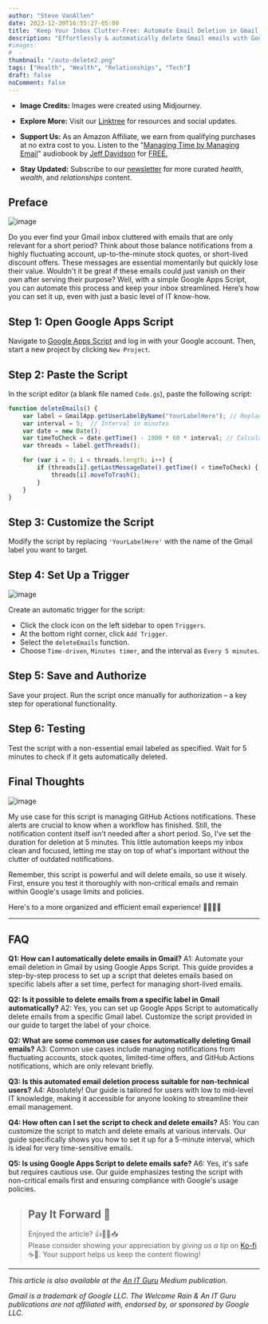 ```yaml
---
author: "Steve VanAllen"
date: 2023-12-30T16:55:27-05:00
title: 'Keep Your Inbox Clutter-Free: Automate Email Deletion in Gmail'
description: "Effortlessly & automatically delete Gmail emails with Google Apps Script through our simple   guide--Ideal for managing time-sensitive notifications like stock updates or GitHub alerts.  #EmailAutomation #GmailScripts"
#images:
#  - 
thumbnail: "/auto-delete2.png"
tags: ["Health", "Wealth", "Relationships", "Tech"]
draft: false
noComment: false
---
```


- **Image Credits:** Images were created using Midjourney.

- **Explore More:** Visit our [Linktree](https://linktr.ee/welcomerain) for resources and social updates.

- **Support Us:** As an Amazon Affiliate, we earn from qualifying purchases at no extra cost to you.  Listen to the "[Managing Time by Managing Email](https://amzn.to/3S0Ir4d)" audiobook by [Jeff Davidson](https://amzn.to/47ksCtB) for [FREE.](https://amzn.to/3RDLMEV)

- **Stay Updated:** Subscribe to our [newsletter](http://eepurl.com/iGVUjI) for more curated _health_, _wealth_, and _relationships_ content.

## Preface

![image](/auto-delete1.png)

Do you ever find your Gmail inbox cluttered with emails that are only relevant for a short period? Think about those balance notifications from a highly fluctuating account, up-to-the-minute stock quotes, or short-lived discount offers. These messages are essential momentarily but quickly lose their value. Wouldn't it be great if these emails could just vanish on their own after serving their purpose? Well, with a simple Google Apps Script, you can automate this process and keep your inbox streamlined. Here’s how you can set it up, even with just a basic level of IT know-how.

## Step 1: Open Google Apps Script
Navigate to [Google Apps Script](https://script.google.com) and log in with your Google account. Then, start a new project by clicking `New Project`.

## Step 2: Paste the Script
In the script editor (a blank file named `Code.gs`), paste the following script:

```javascript
function deleteEmails() {
    var label = GmailApp.getUserLabelByName("YourLabelHere"); // Replace 'YourLabelHere' with your label name
    var interval = 5;  // Interval in minutes
    var date = new Date();
    var timeToCheck = date.getTime() - 1000 * 60 * interval; // Calculate 5 minutes ago
    var threads = label.getThreads();

    for (var i = 0; i < threads.length; i++) {
        if (threads[i].getLastMessageDate().getTime() < timeToCheck) {
            threads[i].moveToTrash();
        }
    }
}
```

## Step 3: Customize the Script
Modify the script by replacing `'YourLabelHere'` with the name of the Gmail label you want to target.

## Step 4: Set Up a Trigger

![image](/auto-delete3.png)

Create an automatic trigger for the script:
- Click the clock icon on the left sidebar to open `Triggers`.
- At the bottom right corner, click `Add Trigger`.
- Select the `deleteEmails` function.
- Choose `Time-driven`, `Minutes timer`, and the interval as `Every 5 minutes`.

## Step 5: Save and Authorize
Save your project. Run the script once manually for authorization – a key step for operational functionality.

## Step 6: Testing
Test the script with a non-essential email labeled as specified. Wait for 5 minutes to check if it gets automatically deleted.

## Final Thoughts

![image](/auto-delete4.png)

My use case for this script is managing GitHub Actions notifications. These alerts are crucial to know when a workflow has finished. Still, the notification content itself isn't needed after a short period. So, I've set the duration for deletion at 5 minutes. This little automation keeps my inbox clean and focused, letting me stay on top of what's important without the clutter of outdated notifications.

Remember, this script is powerful and will delete emails, so use it wisely. First, ensure you test it thoroughly with non-critical emails and remain within Google's usage limits and policies.

Here's to a more organized and efficient email experience! 🍷🥂🎉✨

---

## FAQ

**Q1: How can I automatically delete emails in Gmail?**
A1: Automate your email deletion in Gmail by using Google Apps Script. This guide provides a step-by-step process to set up a script that deletes emails based on specific labels after a set time, perfect for managing short-lived emails.

**Q2: Is it possible to delete emails from a specific label in Gmail automatically?**
A2: Yes, you can set up Google Apps Script to automatically delete emails from a specific Gmail label. Customize the script provided in our guide to target the label of your choice.

**Q2: What are some common use cases for automatically deleting Gmail emails?**
A3: Common use cases include managing notifications from fluctuating accounts, stock quotes, limited-time offers, and GitHub Actions notifications, which are only relevant briefly.

**Q3: Is this automated email deletion process suitable for non-technical users?**
A4: Absolutely! Our guide is tailored for users with low to mid-level IT knowledge, making it accessible for anyone looking to streamline their email management.

**Q4: How often can I set the script to check and delete emails?**
A5: You can customize the script to match and delete emails at various intervals. Our guide specifically shows you how to set it up for a 5-minute interval, which is ideal for very time-sensitive emails.

**Q5: Is using Google Apps Script to delete emails safe?**
A6: Yes, it's safe but requires cautious use. Our guide emphasizes testing the script with non-critical emails first and ensuring compliance with Google's usage policies.

> ## Pay It Forward 🌟
> Enjoyed the article? 👍💬👏📥  
> Please consider showing your appreciation by _giving us a tip_ on [Ko-fi](https://ko-fi.com/welcomerain) ☕️🎉.  Your support helps us keep the content flowing!

---

_This article is also available at the [An IT Guru](https://medium.com/anitguru) Medium publication._

_Gmail is a trademark of Google LLC. The Welcome Rain & An IT Guru publications are not affiliated with, endorsed by, or sponsored by Google LLC._

